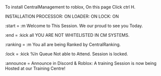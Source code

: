 To install CentralManagement to roblox, On this page Click ctrl H.

INSTALLATION PROCESSOR: ON
LOADER: ON
LOCK: ON

:start = :m Welcome to This Session. We our proud to see you Today.

:end = :kick all YOU ARE NOT WHITELISTED IN CM SYSTEMS.

:ranking = :m You all are being Ranked by CentralRanking.

:lock = :kick %In Queue Not able to Attend. Session is locked.

:announce = Announce in Discord & Roblox: A training Session is now being Hosted at our Training Centre!
